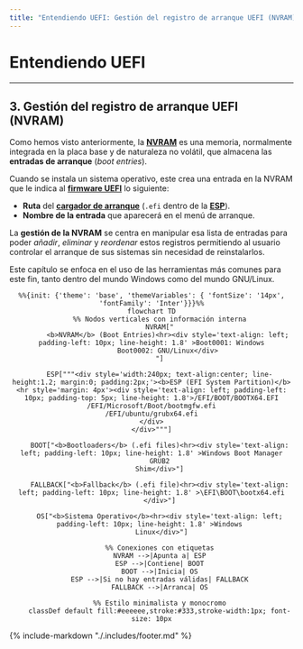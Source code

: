 ```yaml
---
title: "Entendiendo UEFI: Gestión del registro de arranque UEFI (NVRAM)"
---
```


# Entendiendo UEFI

---

## 3. Gestión del registro de arranque UEFI (NVRAM)

Como hemos visto anteriormente, la [**NVRAM**](99-glosario.md#nvram-non-volatile-random-access-memory) es una memoria,
normalmente integrada en la placa base y de naturaleza no volátil, que almacena las **entradas de arranque** (_boot
entries_).

Cuando se instala un sistema operativo, este crea una entrada en la NVRAM que le indica al 
[**firmware UEFI**](99-glosario.md#firmware-uefi) lo siguiente:

- **Ruta** del [**cargador de arranque**](99-glosario.md#bootloader-cargador-de-arranque) (`.efi` dentro de la 
[**ESP**](99-glosario.md#esp-efi-system-partition)).
- **Nombre de la entrada** que aparecerá en el menú de arranque.

La **gestión de la NVRAM** se centra en manipular esa lista de entradas para poder _añadir_, _eliminar_ y _reordenar_ estos
registros permitiendo al usuario controlar el arranque de sus sistemas sin necesidad de reinstalarlos.

Este capítulo se enfoca en el uso de las herramientas más comunes para este fin, tanto dentro del mundo Windows como del
mundo GNU/Linux.

<div style="text-align: center">

```mermaid
%%{init: {'theme': 'base', 'themeVariables': { 'fontSize': '14px', 'fontFamily': 'Inter'}}}%%
flowchart TD
    %% Nodos verticales con información interna
    NVRAM["
        <b>NVRAM</b> (Boot Entries)<hr><div style='text-align: left; padding-left: 10px; line-height: 1.8' >Boot0001: Windows
        Boot0002: GNU/Linux</div>
    "]
    
    ESP["""<div style='width:240px; text-align:center; line-height:1.2; margin:0; padding:2px;'><b>ESP (EFI System Partition)</b>
<hr style='margin: 4px'><div style='text-align: left; padding-left: 10px; padding-top: 5px; line-height: 1.8'>/EFI/BOOT/BOOTX64.EFI
/EFI/Microsoft/Boot/bootmgfw.efi
/EFI/ubuntu/grubx64.efi
</div>
</div>"""]

    BOOT["<b>Bootloaders</b> (.efi files)<hr><div style='text-align: left; padding-left: 10px; line-height: 1.8' >Windows Boot Manager
    GRUB2
    Shim</div>"]
    
    FALLBACK["<b>Fallback</b> (.efi file)<hr><div style='text-align: left; padding-left: 10px; line-height: 1.8' >\EFI\BOOT\bootx64.efi
    </div>"]
    
    OS["<b>Sistema Operativo</b><hr><div style='text-align: left; padding-left: 10px; line-height: 1.8' >Windows 
     Linux</div>"]
    
    %% Conexiones con etiquetas
    NVRAM -->|Apunta a| ESP
    ESP -->|Contiene| BOOT
    BOOT -->|Inicia| OS
    ESP -->|Si no hay entradas válidas| FALLBACK
    FALLBACK -->|Arranca| OS

    %% Estilo minimalista y monocromo
    classDef default fill:#eeeeee,stroke:#333,stroke-width:1px; font-size: 10px

```
</div>

{%
    include-markdown "./.includes/footer.md"
%}
